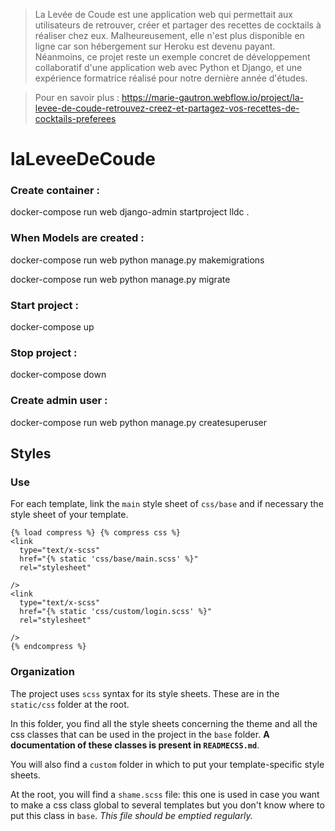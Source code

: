 > La Levée de Coude est une application web qui permettait aux utilisateurs de retrouver, créer et partager des recettes de cocktails à réaliser chez eux. Malheureusement, elle n'est plus disponible en ligne car son hébergement sur Heroku est devenu payant. Néanmoins, ce projet reste un exemple concret de développement collaboratif d'une application web avec Python et Django, et une expérience formatrice réalisé pour notre dernière année d'études.

> Pour en savoir plus : https://marie-gautron.webflow.io/project/la-levee-de-coude-retrouvez-creez-et-partagez-vos-recettes-de-cocktails-preferees

# laLeveeDeCoude

### Create container :

docker-compose run web django-admin startproject lldc .

### When Models are created :

docker-compose run web python manage.py makemigrations

docker-compose run web python manage.py migrate

### Start project :

docker-compose up

### Stop project :

docker-compose down

### Create admin user :

docker-compose run web python manage.py createsuperuser

## Styles

### Use

For each template, link the `main` style sheet of `css/base` and if necessary the style sheet of your template.

```
{% load compress %} {% compress css %}
<link
  type="text/x-scss"
  href="{% static 'css/base/main.scss' %}"
  rel="stylesheet"
  
/>
<link
  type="text/x-scss"
  href="{% static 'css/custom/login.scss' %}"
  rel="stylesheet"
  
/>
{% endcompress %}
```

### Organization

The project uses `scss` syntax for its style sheets. These are in the `static/css` folder at the root.

In this folder, you find all the style sheets concerning the theme and all the css classes that can be used in the project in the `base` folder. **A documentation of these classes is present in `READMECSS.md`**.

You will also find a `custom` folder in which to put your template-specific style sheets.

At the root, you will find a `shame.scss` file: this one is used in case you want to make a css class global to several templates but you don't know where to put this class in `base`. _This file should be emptied regularly._
